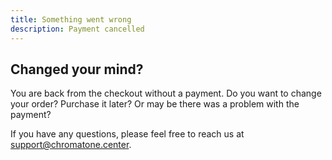 ```yaml
---
title: Something went wrong
description: Payment cancelled
---
```


## Changed your mind?

You are back from the checkout without a payment. Do you want to change your order? Purchase it later? Or may be there was a problem with the payment?

If you have any questions, please feel free to reach us at [support@chromatone.center](mailto:support@chromatone.center).
